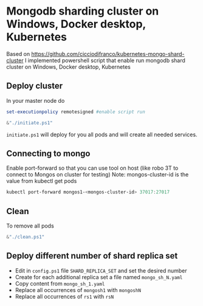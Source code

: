 # Mongodb sharding cluster on Windows, Docker desktop, Kubernetes
Based on https://github.com/cicciodifranco/kubernetes-mongo-shard-cluster
I implemented powershell script that enable run mongodb shard cluster on Windows, Docker desktop, Kubernetes


## Deploy cluster
In your master node do

```PowerShell
set-executionpolicy remotesigned #enable script run
```

```PowerShell 
&"./initiate.ps1"
```
`initiate.ps1` will deploy for you all pods and will create all needed services.

## Connecting to mongo
Enable port-forward so that you can use tool on host (like robo 3T to connect to Mongos on cluster for testing)
Note: mongos-cluster-id is the value from kubectl get pods
```PowerShell 
kubectl port-forward mongos1-<mongos-cluster-id> 37017:27017
```


## Clean

To remove all pods
```PowerShell
&"./clean.ps1"
```

## Deploy different number of shard replica set

- Edit in `config.ps1` file `SHARD_REPLICA_SET` and set the desired number
- Create for each additional replica set a file named `mongo_sh_N.yaml`
- Copy content from `mongo_sh_1.yaml`
- Replace all occurrences of `mongosh1` with `mongoshN`  
- Replace all occurrences of `rs1` with `rsN`
